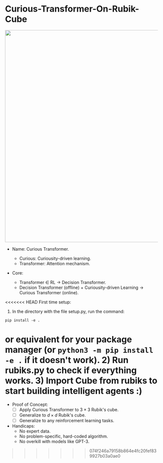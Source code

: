 # Curious-Transformer-On-Rubik-Cube


<p align="center">
<img src="https://i.redd.it/i0mrjegmtau81.jpg"
     width="700" />
</p>

- Name: Curious Transformer.
     - Curious: Curiousity-driven learning.
     - Transformer: Attention mechanism.
     
- Core:
     - Transformer $\in$ RL $\rightarrow$ Decision Transformer.
     - Decision Transformer (offline) + Curiousity-driven Learning $\rightarrow$ Curious Transformer (online).

<<<<<<< HEAD
First time setup:
1) In the directory with the file setup.py, run the command:
```Shell
pip install -e .
```
or equivalent for your package manager (or `python3 -m pip install -e .` if it doesn't work).
2) Run rubiks.py to check if everything works.
3) Import Cube from rubiks to start building intelligent agents :)
=======
- Proof of Concept:
     - [ ] Apply Curious Transformer to $3 \times 3$ Rubik's cube.
     - [ ] Generalize to $d \times d$ Rubik's cube.
     - [ ] Generalize to any reinforcement learning tasks.

- Handicaps:
     - No expert data.
     - No problem-specific, hard-coded algorithm.
     - No overkill with models like GPT-3.
>>>>>>> 074f246a79158b864e4fc20fef839927b03a0ae0
